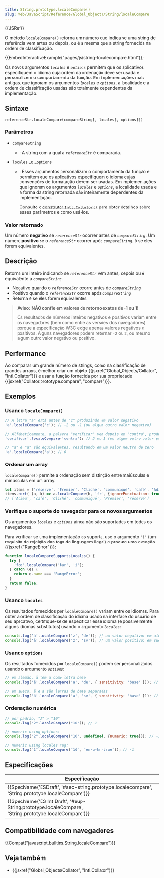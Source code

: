```yaml
---
title: String.prototype.localeCompare()
slug: Web/JavaScript/Reference/Global_Objects/String/localeCompare
---
```

{{JSRef}}

O método `localeCompare()` retorna um número que indica se uma string de referência vem antes ou depois, ou é a mesma que a string fornecida na ordem de classificação.

{{EmbedInteractiveExample("pages/js/string-localecompare.html")}}

Os novos argumentos _`locales`_ e _`options`_ permitem que os aplicativos especifiquem o idioma cuja ordem da ordenação deve ser usada e personalizem o comportamento da função. Em implementações mais antigas, que ignoram os argumentos _`locales`_ e _`options`_, a localidade e a ordem de classificação usadas são totalmente dependentes da implementação.

## Sintaxe

```
referenceStr.localeCompare(compareString[, locales[, options]])
```

### Parâmetros

- `compareString`
  - : A string com a qual a _`referenceStr`_ é comparada.
- `locales` _e _`options`

  - : Esses argumentos personalizam o comportamento da função e permitem que os aplicativos especifiquem o idioma cujas convenções de formatação devem ser usadas. Em implementações que ignoram os argumentos _`locales`_ e _`options`_, a localidade usada e a forma da string retornada são inteiramente dependentes da implementação.

    Consulte o [construtor `Intl.Collator()`](/pt-BR/docs/Web/JavaScript/Reference/Global_Objects/Intl/Collator/Collator) para obter detalhes sobre esses parâmetros e como usá-los.

### Valor retornado

Um número **negativo** se _`referenceStr`_ ocorrer antes de _`compareString`_. Um número **positivo** se o _`referenceStr`_ ocorrer após _`compareString`_. `0` se eles forem equivalentes.

## Descrição

Retorna um inteiro indicando se _`referenceStr`_ vem antes, depois ou é equivalente a _`compareString`_.

- Negativo quando o _`referenceStr`_ ocorre antes de _`compareString`_
- Positivo quando o _`referenceStr`_ ocorre após _`compareString`_
- Retorna `0` se eles forem equivalentes

> **Aviso:** **NÃO confie em valores de retorno exatos de -1 ou 1!**
>
> Os resultados de números inteiros negativos e positivos variam entre os navegadores (bem como entre as versões dos navegadores) porque a especificação W3C exige apenas valores negativos e positivos. Alguns navegadores podem retornar `-2` ou `2`, ou mesmo algum outro valor negativo ou positivo.

## Performance

Ao comparar um grande número de strings, como na classificação de grandes arrays, é melhor criar um objeto {{jsxref("Global_Objects/Collator", "Intl.Collator")}} e usar a função fornecida por sua propriedade {{jsxref("Collator.prototype.compare", "compare")}}.

## Exemplos

### Usando `localeCompare()`

```js
// A letra "a" está antes de "c" produzindo um valor negativo
'a'.localeCompare('c'); // -2 ou -1 (ou algum outro valor negativo)

// Alfabeticamente, a palavra "verificar" vem depois de "contra", produzindo um valor positivo
'verificar'.localeCompare('contra'); // 2 ou 1 (ou algum outro valor positivo)

// "a" e "a" são equivalentes, resultando em um valor neutro de zero
'a'.localeCompare('a'); // 0
```

### Ordenar um array

`localeCompare()` permite a ordenação sem distinção entre maiúsculas e minúsculas em um array.

```js
let items = ['réservé', 'Premier', 'Cliché', 'communiqué', 'café', 'Adieu'];
items.sort( (a, b) => a.localeCompare(b, 'fr', {ignorePunctuation: true}));
// ['Adieu', 'café', 'Cliché', 'communiqué', 'Premier', 'réservé']
```

### Verifique o suporte do navegador para os novos argumentos

Os argumentos _`locales`_ e _`options`_ ainda não são suportados em todos os navegadores.

Para verificar se uma implementação os suporta, use o argumento `"i"` (um requisito de rejeição das tags de linguagem ilegal) e procure uma exceção {{jsxref ("RangeError")}}:

```js
function localeCompareSupportsLocales() {
  try {
    'foo'.localeCompare('bar', 'i');
  } catch (e) {
    return e.name === 'RangeError';
  }
  return false;
}
```

### Usando `locales`

Os resultados fornecidos por `localeCompare()` variam entre os idiomas. Para obter a ordem de classificação do idioma usado na interface do usuário de seu aplicativo, certifique-se de especificar esse idioma (e possivelmente alguns idiomas substitutos) usando o argumento _`locales`_:

```js
console.log('ä'.localeCompare('z', 'de')); // um valor negativo: em alemão, ä é classificado antes de z
console.log('ä'.localeCompare('z', 'sv')); // um valor positivo: em sueco, ä é classificado após z
```

### Usando `options`

Os resultados fornecidos por `localeCompare()` podem ser personalizados usando o argumento _`options`_:

```js
// em alemão, ä tem a como letra base
console.log('ä'.localeCompare('a', 'de', { sensitivity: 'base' })); // 0

// em sueco, ä e a são letras de base separadas
console.log('ä'.localeCompare('a', 'sv', { sensitivity: 'base' })); // um valor positivo
```

### Ordenação numérica

```js
// por padrão, "2" > "10"
console.log("2".localeCompare("10")); // 1

// numeric using options:
console.log("2".localeCompare("10", undefined, {numeric: true})); // -1

// numeric using locales tag:
console.log("2".localeCompare("10", "en-u-kn-true")); // -1
```

## Especificações

| Especificação                                                                                                                            |
| ---------------------------------------------------------------------------------------------------------------------------------------- |
| {{SpecName('ESDraft', '#sec-string.prototype.localecompare', 'String.prototype.localeCompare')}}         |
| {{SpecName('ES Int Draft', '#sup-String.prototype.localeCompare', 'String.prototype.localeCompare')}} |

## Compatibilidade com navegadores

{{Compat("javascript.builtins.String.localeCompare")}}

## Veja também

- {{jsxref("Global_Objects/Collator", "Intl.Collator")}}
